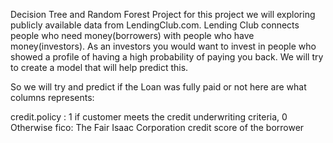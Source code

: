 Decision Tree and Random Forest Project
for this project we will exploring publicly available data from LendingClub.com. Lending Club connects people who need money(borrowers) with people who have money(investors). As an investors you would want to invest in people who showed a profile of having a high probability of paying you back. We will try to create a model that will help predict this.

So we will try and predict if the Loan was fully paid or not
here are what columns represents:

credit.policy : 1 if customer meets the credit underwriting criteria, 0 Otherwise
fico: The Fair Isaac Corporation credit score of the borrower

